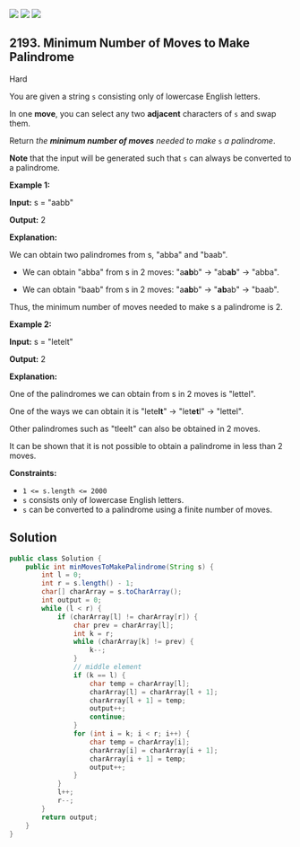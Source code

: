 [![](https://img.shields.io/github/stars/javadev/LeetCode-in-Java?label=Stars&style=flat-square)](https://github.com/javadev/LeetCode-in-Java)
[![](https://img.shields.io/github/forks/javadev/LeetCode-in-Java?label=Fork%20me%20on%20GitHub%20&style=flat-square)](https://github.com/javadev/LeetCode-in-Java/fork)
[![](https://img.shields.io/badge/-LeetCode%20in%20Kotlin-blue?style=flat-square)](https://github.com/javadev/LeetCode-in-Kotlin)

## 2193\. Minimum Number of Moves to Make Palindrome

Hard

You are given a string `s` consisting only of lowercase English letters.

In one **move**, you can select any two **adjacent** characters of `s` and swap them.

Return _the **minimum number of moves** needed to make_ `s` _a palindrome_.

**Note** that the input will be generated such that `s` can always be converted to a palindrome.

**Example 1:**

**Input:** s = "aabb"

**Output:** 2

**Explanation:**

We can obtain two palindromes from s, "abba" and "baab".

- We can obtain "abba" from s in 2 moves: "a**ab**b" -> "ab**ab**" -> "abba".

- We can obtain "baab" from s in 2 moves: "a**ab**b" -> "**ab**ab" -> "baab".

Thus, the minimum number of moves needed to make s a palindrome is 2. 

**Example 2:**

**Input:** s = "letelt"

**Output:** 2

**Explanation:**

One of the palindromes we can obtain from s in 2 moves is "lettel".

One of the ways we can obtain it is "lete**lt**" -> "let**et**l" -> "lettel".

Other palindromes such as "tleelt" can also be obtained in 2 moves.

It can be shown that it is not possible to obtain a palindrome in less than 2 moves. 

**Constraints:**

*   `1 <= s.length <= 2000`
*   `s` consists only of lowercase English letters.
*   `s` can be converted to a palindrome using a finite number of moves.

## Solution

```java
public class Solution {
    public int minMovesToMakePalindrome(String s) {
        int l = 0;
        int r = s.length() - 1;
        char[] charArray = s.toCharArray();
        int output = 0;
        while (l < r) {
            if (charArray[l] != charArray[r]) {
                char prev = charArray[l];
                int k = r;
                while (charArray[k] != prev) {
                    k--;
                }
                // middle element
                if (k == l) {
                    char temp = charArray[l];
                    charArray[l] = charArray[l + 1];
                    charArray[l + 1] = temp;
                    output++;
                    continue;
                }
                for (int i = k; i < r; i++) {
                    char temp = charArray[i];
                    charArray[i] = charArray[i + 1];
                    charArray[i + 1] = temp;
                    output++;
                }
            }
            l++;
            r--;
        }
        return output;
    }
}
```